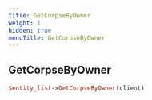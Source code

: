 ```yaml
---
title: GetCorpseByOwner
weight: 1
hidden: true
menuTitle: GetCorpseByOwner
---
```

## GetCorpseByOwner
```perl
$entity_list->GetCorpseByOwner(client)
```